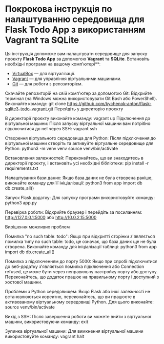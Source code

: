 # Покрокова інструкція по налаштуванню середовища для Flask Todo App з використанням Vagrant та SQLite

Ця інструкція допоможе вам налаштувати середовище для запуску проєкту **Flask Todo App** за допомогою **Vagrant** та **SQLite**.
Встановіть необхідні програми на вашому комп'ютері**:
   - [VirtualBox](https://www.virtualbox.org/) — для віртуалізації.
   - [Vagrant](https://www.vagrantup.com/) — для управління віртуальними машинами.
   - [Git](https://git-scm.com/) — для роботи з репозиторієм.

Скачайте репозиторій на свій комп'ютер за допомогою Git:
Відкрийте термінал (на Windows можна використовувати Git Bash або PowerShell).
Виконайте команду:
git clone https://github.com/kychenok-anton/flask-sqlite3-todo-vagrant.git
Перейдіть у директорію проєкту


В директорії проєкту виконайте команду:
   vagrant up
   Підключення до віртуальної машини:
Після запуску віртуальної машини вам потрібно підключитися до неї через SSH:
vagrant ssh

Створення віртуального середовища для Python:
Після підключення до віртуальної машини створіть та активуйте віртуальне середовище для Python:
python3 -m venv venv
source venv/bin/activate

Встановлення залежностей:
Переконайтесь, що ви знаходитесь в директорії проєкту, і встановіть усі необхідні бібліотеки:
pip install -r requirements.txt

Налаштування бази даних:
Якщо база даних не була створена раніше, виконайте команду для її ініціалізації:
python3
from app import db
db.create_all()

Запуск Flask додатку:
Для запуску програми використовуйте команду:
python3 app.py

Перевірка роботи:
Відкрийте браузер і перейдіть за посиланням:
http://127.0.0.1:5000
або
http://10.0.2.15:5000

Вирішення можливих проблем

Помилка "no such table: todo":
Якщо при відкритті сторінки з'являється помилка типу no such table: todo, це означає, що база даних ще не була створена. Виконайте команду для ініціалізації таблиці:
python3
from app import db
db.create_all()

Помилка з підключенням до порту 5000:
Якщо при спробі підключитися до веб-додатку з'являється помилка підключення або Connection refused, це може бути через неправильну настройку порту або доступу. Переконайтесь, що додаток працює на правильному порту і доступний з хостової машини.

Проблеми з Python середовищем:
Якщо Flask або інші залежності не встановлюються коректно, переконайтесь, що ви працюєте в активованому віртуальному середовищі Python. Для цього виконайте:
source venv/bin/activate

Вихід з SSH:
Після завершення роботи ви можете вийти з віртуальної машини, використовуючи команду:
exit

Зупинка віртуальної машини:
Для вимкнення віртуальної машини використовуйте команду:
vagrant halt



